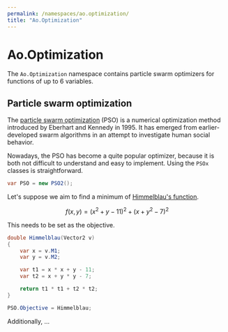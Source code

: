 ```yaml
---
permalink: /namespaces/ao.optimization/
title: "Ao.Optimization"
---
```


# Ao.Optimization

The `Ao.Optimization` namespace contains particle swarm optimizers for functions of up to 6 variables.

## Particle swarm optimization

The [particle swarm optimization](https://en.wikipedia.org/wiki/Particle_swarm_optimization) (PSO) is a numerical optimization method introduced by Eberhart and Kennedy in 1995. It has emerged from earlier-developed swarm algorithms in an attempt to investigate human social behavior.

Nowadays, the PSO has become a quite popular optimizer, because it is both not difficult to understand and easy to implement. Using the `PSOx` classes is straightforward.

```csharp
var PSO = new PSO2();
```

Let's suppose we aim to find a minimum of [Himmelblau's function](https://en.wikipedia.org/wiki/Himmelblau's_function).

$$ f(x, y) = (x^2+y-11)^2 + (x+y^2-7)^2 $$

This needs to be set as the objective.

```csharp
double Himmelblau(Vector2 v)
{
    var x = v.M1;
    var y = v.M2;

    var t1 = x * x + y - 11;
    var t2 = x + y * y - 7;

    return t1 * t1 + t2 * t2;
}
```

```csharp
PSO.Objective = Himmelblau;
```

Additionally, ...
